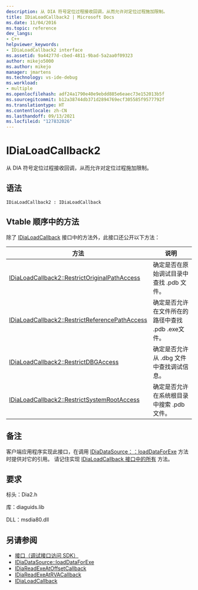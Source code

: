 ```yaml
---
description: 从 DIA 符号定位过程接收回调，从而允许对定位过程施加限制。
title: IDiaLoadCallback2 | Microsoft Docs
ms.date: 11/04/2016
ms.topic: reference
dev_langs:
- C++
helpviewer_keywords:
- IDiaLoadCallback2 interface
ms.assetid: 9a44277d-cbed-4811-9bad-5a2aa0f09323
author: mikejo5000
ms.author: mikejo
manager: jmartens
ms.technology: vs-ide-debug
ms.workload:
- multiple
ms.openlocfilehash: adf24a1790e40e9ebdd885e6eaec73e152013b5f
ms.sourcegitcommit: b12a38744db371d2894769ecf305585f9577792f
ms.translationtype: HT
ms.contentlocale: zh-CN
ms.lasthandoff: 09/13/2021
ms.locfileid: "127832026"
---
```

# <a name="idialoadcallback2"></a>IDiaLoadCallback2
从 DIA 符号定位过程接收回调，从而允许对定位过程施加限制。

## <a name="syntax"></a>语法

```
IDiaLoadCallback2 : IDiaLoadCallback
```

## <a name="methods-in-vtable-order"></a>Vtable 顺序中的方法
 除了 [IDiaLoadCallback](../../debugger/debug-interface-access/idialoadcallback.md) 接口中的方法外，此接口还公开以下方法：

|方法|说明|
|------------|-----------------|
|[IDiaLoadCallback2::RestrictOriginalPathAccess](../../debugger/debug-interface-access/idialoadcallback2-restrictoriginalpathaccess.md)|确定是否在原始调试目录中查找 .pdb 文件。|
|[IDiaLoadCallback2::RestrictReferencePathAccess](../../debugger/debug-interface-access/idialoadcallback2-restrictreferencepathaccess.md)|确定是否允许在文件所在的路径中查找 .pdb .exe文件。|
|[IDiaLoadCallback2::RestrictDBGAccess](../../debugger/debug-interface-access/idialoadcallback2-restrictdbgaccess.md)|确定是否允许从 .dbg 文件中查找调试信息。|
|[IDiaLoadCallback2::RestrictSystemRootAccess](../../debugger/debug-interface-access/idialoadcallback2-restrictsystemrootaccess.md)|确定是否允许在系统根目录中搜索 .pdb 文件。|

## <a name="remarks"></a>备注
 客户端应用程序实现此接口，在调用 [IDiaDataSource：：loadDataForExe](../../debugger/debug-interface-access/idiadatasource-loaddataforexe.md) 方法时提供对它的引用。 请记住实现 [IDiaLoadCallback 接口中的所有](../../debugger/debug-interface-access/idialoadcallback.md) 方法。

## <a name="requirements"></a>要求
 标头：Dia2.h

 库：diaguids.lib

 DLL：msdia80.dll

## <a name="see-also"></a>另请参阅
- [接口（调试接口访问 SDK）](../../debugger/debug-interface-access/interfaces-debug-interface-access-sdk.md)
- [IDiaDataSource::loadDataForExe](../../debugger/debug-interface-access/idiadatasource-loaddataforexe.md)
- [IDiaReadExeAtOffsetCallback](../../debugger/debug-interface-access/idiareadexeatoffsetcallback.md)
- [IDiaReadExeAtRVACallback](../../debugger/debug-interface-access/idiareadexeatrvacallback.md)
- [IDiaLoadCallback](../../debugger/debug-interface-access/idialoadcallback.md)
